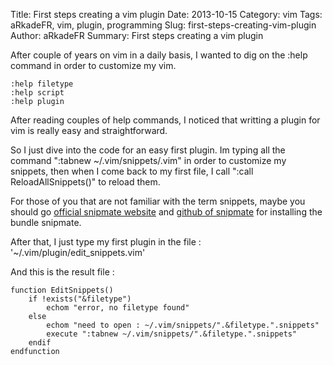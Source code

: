 Title: First steps creating a vim plugin
Date: 2013-10-15
Category: vim
Tags: aRkadeFR, vim, plugin, programming
Slug: first-steps-creating-vim-plugin
Author: aRkadeFR
Summary: First steps creating a vim plugin

After couple of years on vim in a daily basis, I wanted to dig on the :help
command in order to customize my vim.

    :help filetype
    :help script
    :help plugin

After reading couples of help commands, I noticed that writting a plugin for vim
is really easy and straightforward.

So I just dive into the code for an easy first plugin. Im typing all the command
":tabnew ~/.vim/snippets/<filetype>.vim" in order to customize my snippets, then
when I come back to my first file, I call ":call ReloadAllSnippets()" to reload
them.

For those of you that are not familiar with the term snippets, maybe you should
go [official snipmate
website](http://www.vim.org/scripts/script.php?script_id=2540 "here") and
[github of snipmate](https://github.com/msanders/snipmate.vim "here") for
installing the bundle snipmate.

After that, I just type my first plugin in the file :
'~/.vim/plugin/edit_snippets.vim' 

And this is the result file :

    function EditSnippets()
        if !exists("&filetype")
            echom "error, no filetype found"
        else
            echom "need to open : ~/.vim/snippets/".&filetype.".snippets"
            execute ":tabnew ~/.vim/snippets/".&filetype.".snippets"
        endif
    endfunction

